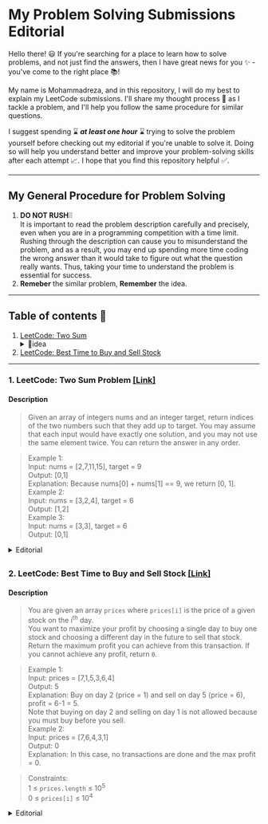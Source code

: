 # My Problem Solving Submissions Editorial #
Hello there! :smiley: If you're searching for a place to learn how to solve problems, and not just find the answers, then I have great news for you :sparkles: - you've come to the right place :books:! 

My name is Mohammadreza, and in this repository, I will do my best to explain my LeetCode submissions. I'll share my thought process :thought_balloon: as I tackle a problem, and I'll help you follow the same procedure for similar questions. 

I suggest spending :hourglass: ***at least one hour*** :hourglass: trying to solve the problem yourself before checking out my editorial if you're unable to solve it. Doing so will help you understand better and improve your problem-solving skills after each attempt :chart_with_upwards_trend:. I hope that you find this repository helpful :white_check_mark:.

***

## My General Procedure for Problem Solving ##
1. **DO NOT RUSH**:grey_exclamation::grey_exclamation: <br> It is important to read the problem description carefully and precisely, even when you are in a programming competition with a time limit. Rushing through the description can cause you to misunderstand the problem, and as a result, you may end up spending more time coding the wrong answer than it would take to figure out what the question really wants. Thus, taking your time to understand the problem is essential for success.
2. **Remeber** the similar problem, **Remember** the idea.

***


## Table of contents :page_facing_up:
1. [LeetCode: Two Sum](#twosum) <details> <summary>:dart:idea</summary>  Two Pointers, Sort </details>
2. [LeetCode: Best Time to Buy and Sell Stock](#besttimetobuyandsellstock)

***

### 1. LeetCode: Two Sum Problem [[Link]](https://leetcode.com/problems/two-sum/ "LeetCode Submission Link") <a name="twosum"></a>

#### Description

> Given an array of integers nums and an integer target, return indices of the two numbers such that they add up to target.
> You may assume that each input would have exactly one solution, and you may not use the same element twice.
> You can return the answer in any order.

> Example 1: <br> Input: nums = [2,7,11,15], target = 9 <br> Output: [0,1] <br> Explanation: Because nums[0] + nums[1] == 9, we return [0, 1]. <br> Example 2: <br> Input: nums = [3,2,4], target = 6 <br> Output: [1,2] <br> Example 3: <br> Input: nums = [3,3], target = 6 <br> Output: [0,1]

<details>
<summary>Editorial</summary>
<br>

</details>

##

### 2. LeetCode: Best Time to Buy and Sell Stock [[Link]](https://leetcode.com/problems/two-sum/](https://leetcode.com/problems/best-time-to-buy-and-sell-stock/) "LeetCode Submission Link") <a name="besttimetobuyandsellstock"></a>

#### Description

> You are given an array `prices` where `prices[i]` is the price of a given stock on the i<sup>th</sup> day.
<br> You want to maximize your profit by choosing a single day to buy one stock and choosing a different day in the future to sell that stock. <br> Return the maximum profit you can achieve from this transaction. If you cannot achieve any profit, return `0`.

> Example 1: <br> Input: prices = [7,1,5,3,6,4] <br> Output: 5 <br> Explanation: Buy on day 2 (price = 1) and sell on day 5 (price = 6), profit = 6-1 = 5. <br> Note that buying on day 2 and selling on day 1 is not allowed because you must buy before you sell. <br> Example 2: <br> Input: prices = [7,6,4,3,1] <br> Output: 0 <br> Explanation: In this case, no transactions are done and the max profit = 0.
 
> Constraints: <br> 1 $\le$ `prices.length` $\le$ 10<sup>5</sup> <br> 0 $\le$ `prices[i]` $\le$ 10<sup>4</sup> <br>

<details>
<summary>Editorial</summary>
<br>
This is how you dropdown.
</details>

##
